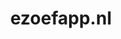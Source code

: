 ---
layout: post
title:  "ezoefapp.nl"
internal_url:  "/dutchgov/ezoefapp.nl.html"
categories: dutchgov
---
